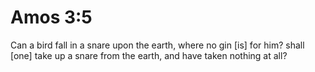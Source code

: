 # Amos 3:5

Can a bird fall in a snare upon the earth, where no gin [is] for him? shall [one] take up a snare from the earth, and have taken nothing at all?